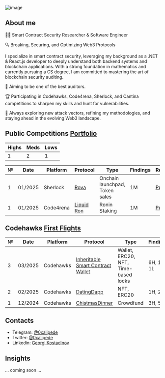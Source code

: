 ![image](https://github.com/user-attachments/assets/54ff1a9a-856e-40c5-bd8c-904b7052c12e)

## About me
<p>👨‍💻 Smart Contract Security Researcher & Software Engineer</p>
<p>🔍 Breaking, Securing, and Optimizing Web3 Protocols</p>
<p>I specialize in smart contract security, leveraging my background as a .NET & React.js developer to deeply understand both backend systems and blockchain applications. With a strong foundation in mathematics and currently pursuing a CS degree, I am committed to mastering the art of blockchain security auditing.</p>
<p>🚀 Aiming to be one of the best auditors.</p>
<p>🏆 Participating in Codehawks, Code4rena, Sherlock, and Cantina competitions to sharpen my skills and hunt for vulnerabilities.</p>
<p>🔗 Always exploring new attack vectors, refining my methodologies, and staying ahead in the evolving Web3 landscape.</p>

## Public Competitions <a href="https://audits.sherlock.xyz/watson/0xAlipede">Portfolio</a>

<table>
  <thead>
    <tr>
      <th>Highs</th>
      <th>Meds</th>
      <th>Lows</th>
    </tr>
  </thead>
  <tbody>
    <tr>
      <td>1</td>
      <td>2</td>
      <td>1</td>
    </tr>
  </tbody>
</table>

<table>
  <thead>
    <tr>
      <th>№</th>
      <th>Date</th>
      <th>Platform</th>
      <th>Protocol</th>
      <th>Type</th>
      <th>Findings</th>
      <th>Report</th>
      <th>Rank</th>
    </tr>
  </thead>
  <tbody>
    <tr>
      <td>1</td>
      <td>01/2025</td>
      <td>Sherlock</td>
      <td><a href="https://audits.sherlock.xyz/contests/498">Rova</a></td>
      <td>Onchain launchpad, Token sales</td>
      <td>1M</td>
      <td><a href="https://audits.sherlock.xyz/contests/498/report">Public</a></td>
      <td>🥉</td>
    </tr>
    <tr>
      <td>1</td>
      <td>01/2025</td>
      <td>Code4rena</td>
      <td><a href="https://code4rena.com/audits/2025-01-liquid-ron">Liquid Ron</a></td>
      <td>Ronin Staking</td>
      <td>1M</td>
      <td><a href="https://code4rena.com/audits/2025-01-liquid-ron">Public</a></td>
      <td>-</td>
    </tr>
  </tbody>
</table>

## Codehawks <a href="https://support.cyfrin.io/en/collections/10771996-first-flights">First Flights</a>

<table>
  <thead>
    <tr>
      <th>№</th>
      <th>Date</th>
      <th>Platform</th>
      <th>Protocol</th>
      <th>Type</th>
      <th>Findings</th>
      <th>Report</th>
      <th>Rank</th>
    </tr>
  </thead>
  <tbody>
    <tr>
      <td>3</td>
      <td>03/2025</td>
      <td>Codehawks</td>
      <td><a href="https://codehawks.cyfrin.io/c/2025-03-inheritable-smart-contract-wallet/">Inheritable Smart Contract Wallet</a></td>
      <td>Wallet, ERC20, NFT, Time-based locks</td>
      <td>6H, 1M, 1L</td>
      <td><a href="https://codehawks.cyfrin.io/c/2025-03-inheritable-smart-contract-wallet/results?lt=contest&page=2&sc=highCount&sj=reward&t=report">Public</a></td>
      <td>🥇</td>
    </tr>
    <tr>
      <td>2</td>
      <td>02/2025</td>
      <td>Codehawks</td>
      <td><a href="https://codehawks.cyfrin.io/c/2025-02-datingdapp/">DatingDapp</a></td>
      <td>NFT, ERC20</td>
      <td>1H, 2M</td>
      <td><a href="https://codehawks.cyfrin.io/c/2025-02-datingdapp/results?lt=contest&page=1&sc=xp&sj=reward&t=report">Public</a></td>
      <td>11th</td>
    </tr>
    <tr>
      <td>1</td>
      <td>12/2024</td>
      <td>Codehawks</td>
      <td><a href="https://codehawks.cyfrin.io/c/2024-12-christmas-dinner">ChistmasDinner</a></td>
      <td>Crowdfund</td>
      <td>3H, 5M</td>
      <td><a href="https://codehawks.cyfrin.io/c/2024-12-christmas-dinner/results?lt=contest&page=1&sc=xp&sj=reward&t=report">Public</a></td>
      <td>🥈</td>
    </tr>
  </tbody>
</table>

## Contacts
- Telegram: <a href="t.me/x0xalipede">@0xalipede</a>
- Twitter: <a href="https://x.com/0xalipede">@0xalipede</a>
- Linkedin: <a href="https://www.linkedin.com/in/georgi-kostadinov-125349241/">Georgi Kostadinov</a>

## Insights
... coming soon ...



